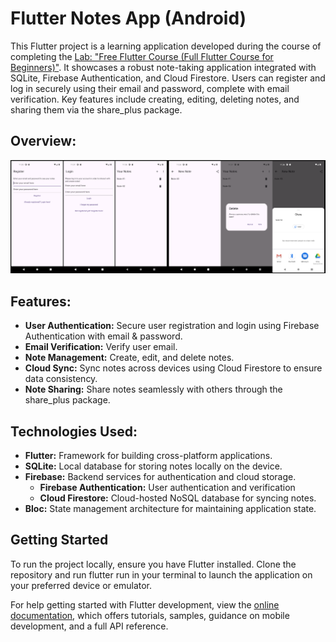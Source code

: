 # Flutter Notes App (Android)

This Flutter project is a learning application developed during the course of completing the [Lab: "Free Flutter Course (Full Flutter Course for Beginners)"](https://www.youtube.com/playlist?list=PL6yRaaP0WPkVtoeNIGqILtRAgd3h2CNpT).
It showcases a robust note-taking application integrated with SQLite, Firebase Authentication, and Cloud Firestore. 
Users can register and log in securely using their email and password, complete with email verification. 
Key features include creating, editing, deleting notes, and sharing them via the share_plus package.

## Overview:

![A screenshot showing app](/assets/desc_screenshots/Screenshot_hor.png)

## Features:

- **User Authentication:** Secure user registration and login using Firebase Authentication with email & password.
- **Email Verification:** Verify user email.
- **Note Management:** Create, edit, and delete notes.
- **Cloud Sync:** Sync notes across devices using Cloud Firestore to ensure data consistency.
- **Note Sharing:** Share notes seamlessly with others through the share_plus package.

## Technologies Used:

- **Flutter:** Framework for building cross-platform applications.
- **SQLite:** Local database for storing notes locally on the device.
- **Firebase:** Backend services for authentication and cloud storage.
  - **Firebase Authentication:** User authentication and verification
  - **Cloud Firestore:** Cloud-hosted NoSQL database for syncing notes.
- **Bloc:** State management architecture for maintaining application state.

## Getting Started

To run the project locally, ensure you have Flutter installed. 
Clone the repository and run flutter run in your terminal to launch the application on your preferred device or emulator.

For help getting started with Flutter development, view the
[online documentation](https://docs.flutter.dev/), which offers tutorials,
samples, guidance on mobile development, and a full API reference.